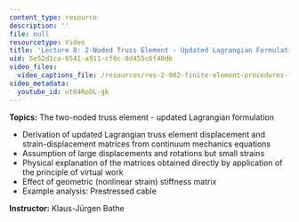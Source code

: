 ```yaml
---
content_type: resource
description: ''
file: null
resourcetype: Video
title: 'Lecture 8: 2-Noded Truss Element - Updated Lagrangian Formulation'
uid: 5e52d1ca-6541-a911-cf8c-8d455c6f40db
video_files:
  video_captions_file: /resources/res-2-002-finite-element-procedures-for-solids-and-structures-spring-2010/nonlinear/lecture-8/ut04RoDL-gk.vtt
video_metadata:
  youtube_id: ut04RoDL-gk
---
```


**Topics:** The two-noded truss element - updated Lagrangian formulation

*   Derivation of updated Lagrangian truss element displacement and strain-displacement matrices from continuum mechanics equations
*   Assumption of large displacements and rotations but small strains
*   Physical explanation of the matrices obtained directly by application of the principle of virtual work
*   Effect of geometric (nonlinear strain) stiffness matrix
*   Example analysis: Prestressed cable

**Instructor:** Klaus-Jürgen Bathe